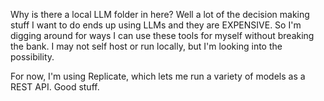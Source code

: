 Why is there a local LLM folder in here? Well a lot of the decision making stuff I want to do ends up using LLMs and they are EXPENSIVE. So I'm digging around for ways I can use these tools for myself without breaking the bank. I may not self host or run locally, but I'm looking into the possibility. 

For now, I'm using Replicate, which lets me run a variety of models as a REST API. Good stuff. 